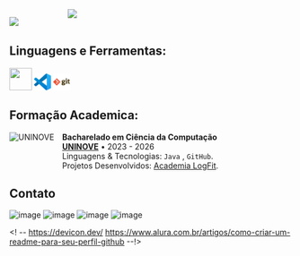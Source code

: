 <img src="https://raw.githubusercontent.com/MicaelliMedeiros/micaellimedeiros/master/image/computer-illustration.png" min-width="400px" max-width="400px" width="400px" align="right">

![](https://komarev.com/ghpvc/?username=victormoreiraofc&color=006bed)

## Linguagens e Ferramentas:

<img loading="lazy" src="https://cdn.jsdelivr.net/gh/devicons/devicon/icons/java/java-original-wordmark.svg" width="40" height="40"/>
<code><img height="30" src="https://raw.githubusercontent.com/github/explore/80688e429a7d4ef2fca1e82350fe8e3517d3494d/topics/visual-studio-code/visual-studio-code.png"></code>
<code><img height="30" src="https://raw.githubusercontent.com/github/explore/80688e429a7d4ef2fca1e82350fe8e3517d3494d/topics/git/git.png"></code>

## Formação Academica:

[<img align="left" height="94px" width="94px" alt="UNINOVE" src="https://media.licdn.com/dms/image/C4D0BAQG9HkMW5p01WA/company-logo_200_200/0/1565275697333?e=1700697600&v=beta&t=Cbm2MJVv4TDrvgdkfc05et5mtdJl1BfjddduAXj56I0"/>](https://media.licdn.com/)

**Bacharelado em Ciência da Computação** \
[**UNINOVE**](https://www.uninove.br/) • 2023 - 2026 \
Linguagens & Tecnologias: `Java` , `GitHub`.\
Projetos Desenvolvidos: [Academia LogFit](https://github.com/erickotico/LogFit).
<br/>

## Contato

![image](https://img.shields.io/badge/Gmail-D14836?style=for-the-badge&logo=gmail&logoColor=white&link=victormoreiraoficial@gmail.com)
![image](https://img.shields.io/badge/LinkedIn-0077B5?style=for-the-badge&logo=linkedin&logoColor=white&link=https://www.linkedin.com/in/victor-moreira-teixeira/)
![image](https://img.shields.io/badge/GitHub-100000?style=for-the-badge&logo=github&logoColor=white&link=https://github.com/victormoreiraofc)
![image](https://img.shields.io/badge/Instagram-E4405F?style=for-the-badge&logo=instagram&logoColor=white&link=https://www.instagram.com/victormoreira7_/?hl=pt-br)

<! -- 
https://devicon.dev/
https://www.alura.com.br/artigos/como-criar-um-readme-para-seu-perfil-github
--!>
